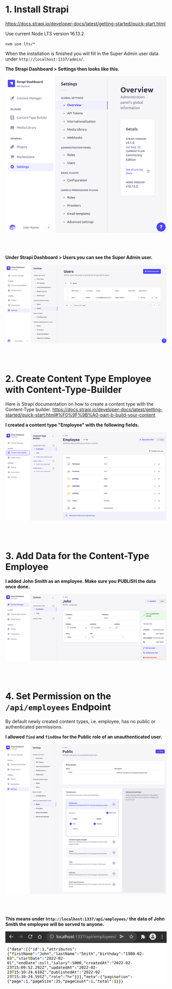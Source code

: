 # 1. Install Strapi

https://docs.strapi.io/developer-docs/latest/getting-started/quick-start.html

Use current Node LTS version 16.13.2.

`nvm use lts/*`

When the installation is finished you will fill in the Super Admin user data under `http://localhost:1337/admin/`.

<b>The Strapi Dashboard > Settings then looks like this.</b>

<img src="/images/Screenshot_20220223_144238.png">
<br />
<br />
<br />
<br />

<b>Under Strapi Dashboard > Users you can see the Super Admin user.</b>

<img src="/images/Screenshot_20220223_154944.png">
<br />
<br />
<br />
<br />

# 2. Create Content Type Employee with Content-Type-Builder

Here is Strapi documentation on how to create a content type with the Content-Type builder.
https://docs.strapi.io/developer-docs/latest/getting-started/quick-start.html#%F0%9F%9B%A0-part-b-build-your-content

<b>I created a content type "Employee" with the following fields.</b>

<img src="/images/Screenshot_20220223_161445.png">
<br />
<br />
<br />
<br />

# 3. Add Data for the Content-Type Employee

<b>I added John Smith as an employee. Make sure you PUBLISH the data once done.</b>

<img src="/images/Screenshot_20220223_163410.png">
<br />
<br />
<br />
<br />

# 4. Set Permission on the `/api/employees` Endpoint

By default newly created content types, i.e. employee, has no public or authenticated permissions.

<b>I allowed `find` and `findOne` for the Public role of an unauthenticated user.</b>

<img src="/images/Screenshot_20220223_165809.png">
<br />
<br />
<br />
<br />

<b>This means under `http://localhost:1337/api/employees/` the data of John Smith the employee will be served to anyone.</b>

<img src="/images/Screenshot_20220223_171626.png">
<br />
<br />
<br />
<br />

